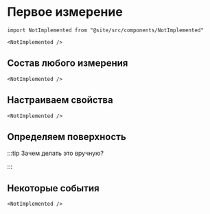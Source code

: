 # Первое измерение

```mdx-code-block
import NotImplemented from "@site/src/components/NotImplemented"

<NotImplemented />
```

## Состав любого измерения

```mdx-code-block
<NotImplemented />
```

## Настраиваем свойства

```mdx-code-block
<NotImplemented />
```

## Определяем поверхность

:::tip Зачем делать это вручную?

:::

## Некоторые события

```mdx-code-block
<NotImplemented />
```
